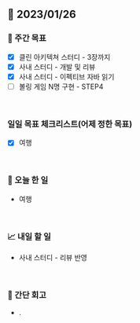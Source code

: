 ## 📅 2023/01/26


### 👏 주간 목표

- [x] 클린 아키텍쳐 스터디 - 3장까지
- [x] 사내 스터디 - 개발 및 리뷰
- [x] 사내 스터디 - 이펙티브 자바 읽기
- [ ] 볼링 게임 N명 구현 - STEP4

<br/>

### 일일 목표 체크리스트(어제 정한 목표)

- [x] 여행

<br/>

### 💯 오늘 한 일

- 여행

<br/>

### 📈 내일 할 일

- 사내 스터디 - 리뷰 반영
  
<br/>

### 🤔 간단 회고

- .
 

